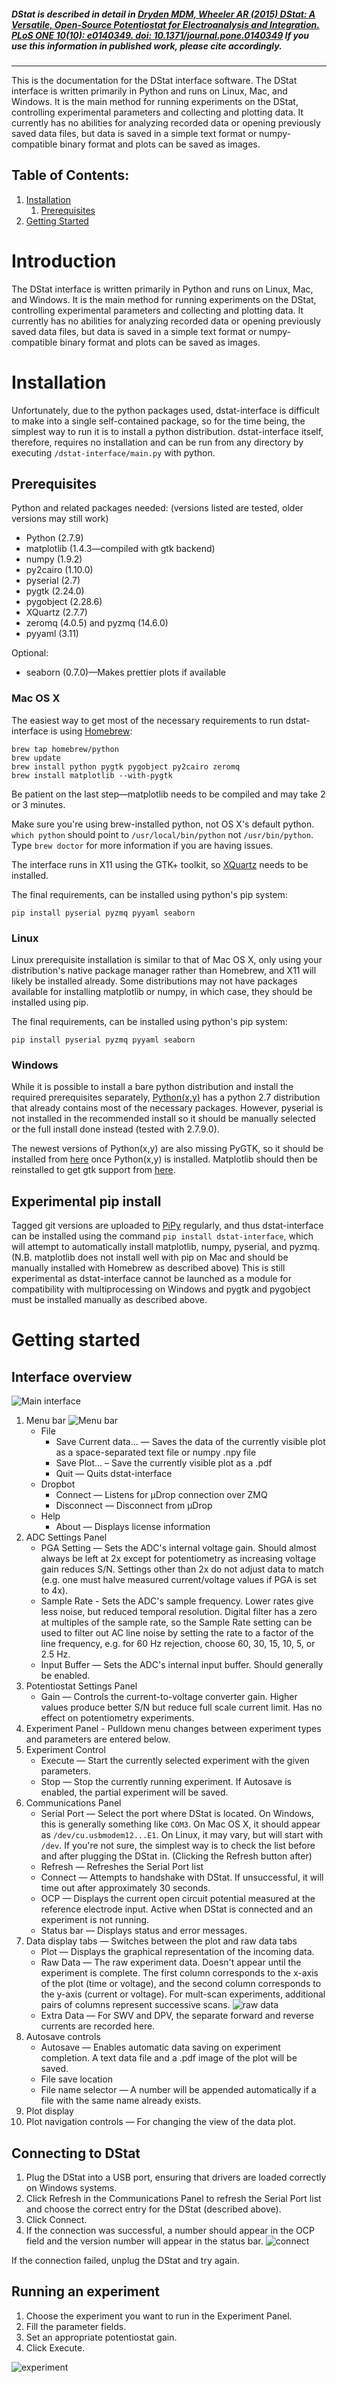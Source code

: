 ##### _DStat is described in detail in [Dryden MDM, Wheeler AR (2015) DStat: A Versatile, Open-Source Potentiostat for Electroanalysis and Integration. PLoS ONE 10(10): e0140349. doi: 10.1371/journal.pone.0140349](http://journals.plos.org/plosone/article?id=10.1371/journal.pone.0140349) If you use this information in published work, please cite accordingly._
---

This is the documentation for the DStat interface software.
The DStat interface is written primarily in Python and runs on Linux, Mac, and Windows.
It is the main method for running experiments on the DStat, controlling experimental parameters and collecting and plotting data.
It currently has no abilities for analyzing recorded data or opening previously saved data files, but data is saved in a simple text format or numpy-compatible binary format and plots can be saved as images.

## Table of Contents:

1. [Installation](#Installation)
	1. [Prerequisites](#Prerequisites)
2. [Getting Started](#Getting-Started)

# Introduction
The DStat interface is written primarily in Python and runs on Linux, Mac, and Windows.
It is the main method for running experiments on the DStat, controlling experimental parameters and collecting and plotting data.
It currently has no abilities for analyzing recorded data or opening previously saved data files, but data is saved in a simple text format or numpy-compatible binary format and plots can be saved as images.
# Installation
Unfortunately, due to the python packages used, dstat-interface is difficult to make into a single self-contained package, so for the time being, the simplest way to run it is to install a python distribution. dstat-interface itself, therefore, requires no installation and can be run from any directory by executing `/dstat-interface/main.py` with python.

## Prerequisites

Python and related packages needed: (versions listed are tested, older versions may still work)

* Python (2.7.9)
* matplotlib (1.4.3—compiled with gtk backend)
* numpy (1.9.2)
* py2cairo (1.10.0)
* pyserial (2.7)
* pygtk (2.24.0)
* pygobject (2.28.6)
* XQuartz (2.7.7)
* zeromq (4.0.5) and pyzmq (14.6.0)
* pyyaml (3.11)

Optional:

* seaborn (0.7.0)—Makes prettier plots if available

### Mac OS X
The easiest way to get most of the necessary requirements to run dstat-interface is using [Homebrew](http://brew.sh):

	brew tap homebrew/python
	brew update
	brew install python pygtk pygobject py2cairo zeromq
	brew install matplotlib --with-pygtk

Be patient on the last step—matplotlib needs to be compiled and may take 2 or 3 minutes.

Make sure you're using brew-installed python, not OS X's default python. `which python` should point to `/usr/local/bin/python` not `/usr/bin/python`. Type `brew doctor` for more information if you are having issues.

The interface runs in X11 using the GTK+ toolkit, so [XQuartz](http://xquartz.macosforge.org/landing/) needs to be installed.

The final requirements, can be installed using python's pip system:

    pip install pyserial pyzmq pyyaml seaborn

### Linux
Linux prerequisite installation is similar to that of Mac OS X, only using your distribution's native package manager rather than Homebrew, and X11 will likely be installed already. Some distributions may not have packages available for installing matplotlib or numpy, in which case, they should be installed using pip.

The final requirements, can be installed using python's pip system:

    pip install pyserial pyzmq pyyaml seaborn

### Windows
While it is possible to install a bare python distribution and install the required prerequisites separately, [Python(x,y)](https://code.google.com/p/pythonxy/wiki/Downloads) has a python 2.7 distribution that already contains most of the necessary packages. However, pyserial is not installed in the recommended install so it should be manually selected or the full install done instead (tested with 2.7.9.0).

The newest versions of Python(x,y) are also missing PyGTK, so it should be installed from [here](http://ftp.gnome.org/pub/GNOME/binaries/win32/pygtk/2.24/pygtk-all-in-one-2.24.2.win32-py2.7.msi) once Python(x,y) is installed. Matplotlib should then be reinstalled to get gtk support from [here](https://downloads.sourceforge.net/project/matplotlib/matplotlib/matplotlib-1.4.3/windows/matplotlib-1.4.3.win32-py2.7.exe).

## Experimental pip install
Tagged git versions are uploaded to [PiPy](https://pypi.python.org/pypi/dstat-interface) regularly, and thus dstat-interface can be installed using the command `pip install dstat-interface`, which will attempt to automatically install matplotlib, numpy, pyserial, and pyzmq. (N.B. matplotlib does not install well with pip on Mac and should be manually installed with Homebrew as described above)
This is still experimental as dstat-interface cannot be launched as a module for compatibility with multiprocessing on Windows and pygtk and pygobject must be installed manually as described above.

# Getting started
## Interface overview

![Main interface](images/1.png)

1. Menu bar
	![Menu bar](images/5.png)
	* File
		* Save Current data… — Saves the data of the currently visible plot as a space-separated text file or numpy .npy file
		* Save Plot… – Save the currently visible plot as a .pdf
		* Quit — Quits dstat-interface
	* Dropbot
		* Connect — Listens for µDrop connection over ZMQ
		* Disconnect — Disconnect from µDrop
	* Help
		* About — Displays license information
2. ADC Settings Panel
	* PGA Setting — Sets the ADC's internal voltage gain. Should almost always be left at 2x except for potentiometry as increasing voltage gain reduces S/N. Settings other than 2x do not adjust data to match (e.g. one must halve measured current/voltage values if PGA is set to 4x).
	* Sample Rate - Sets the ADC's sample frequency. Lower rates give less noise, but reduced temporal resolution. Digital filter has a zero at multiples of the sample rate, so the Sample Rate setting can be used to filter out AC line noise by setting the rate to a factor of the line frequency, e.g. for 60 Hz rejection, choose 60, 30, 15, 10, 5, or 2.5 Hz.
	* Input Buffer — Sets the ADC's internal input buffer. Should generally be enabled.
3. Potentiostat Settings Panel
	* Gain — Controls the current-to-voltage converter gain. Higher values produce better S/N but reduce full scale current limit. Has no effect on potentiometry experiments.
4. Experiment Panel - Pulldown menu changes between experiment types and parameters are entered below.
5. Experiment Control
	* Execute — Start the currently selected experiment with the given parameters.
	* Stop — Stop the currently running experiment. If Autosave is enabled, the partial experiment will be saved.
6. Communications Panel
	* Serial Port — Select the port where DStat is located. On Windows, this is generally something like `COM3`. On Mac OS X, it should appear as `/dev/cu.usbmodem12...E1`. On Linux, it may vary, but will start with `/dev`. If you're not sure, the simplest way is to check the list before and after plugging the DStat in. (Clicking the Refresh button after)
	* Refresh — Refreshes the Serial Port list
	* Connect — Attempts to handshake with DStat. If unsuccessful, it will time out after approximately 30 seconds.
	* OCP — Displays the current open circuit potential measured at the reference electrode input. Active when DStat is connected and an experiment is not running.
	* Status bar — Displays status and error messages.
7. Data display tabs — Switches between the plot and raw data tabs
	* Plot — Displays the graphical representation of the incoming data.
	* Raw Data — The raw experiment data. Doesn't appear until the experiment is complete. The first column corresponds to the x-axis of the plot (time or voltage), and the second column corresponds to the y-axis (current or voltage). For mult-scan experiments, additional pairs of columns represent successive scans.
	![raw data](images/4.png)
	* Extra Data — For SWV and DPV, the separate forward and reverse currents are recorded here.
8. Autosave controls
	* Autosave — Enables automatic data saving on experiment completion. A text data file and a .pdf image of the plot will be saved.
	* File save location
	* File name selector — A number will be appended automatically if a file with the same name already exists.
9. Plot display
10. Plot navigation controls — For changing the view of the data plot.

## Connecting to DStat

1. Plug the DStat into a USB port, ensuring that drivers are loaded correctly on Windows systems.
2. Click Refresh in the Communications Panel to refresh the Serial Port list and choose the correct entry for the DStat (described above).
3. Click Connect.
4. If the connection was successful, a number should appear in the OCP field and the version number will appear in the status bar.
![connect](images/2.png)

If the connection failed, unplug the DStat and try again.

## Running an experiment

1. Choose the experiment you want to run in the Experiment Panel.
2. Fill the parameter fields.
3. Set an appropriate potentiostat gain.
4. Click Execute.

![experiment](images/3.png)